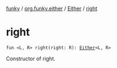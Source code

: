 [funky](../../index.md) / [org.funky.either](../index.md) / [Either](index.md) / [right](.)

# right

`fun <L, R> right(right: R): `[`Either`](index.md)`<L, R>`

Constructor of right.

